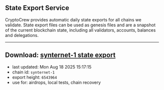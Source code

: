 ## State Export Service
CryptoCrew provides automatic daily state exports for all chains we validate. State export files can be used as genesis files and are a snapshot of the current blockchain state, including all validators, accounts, balances and delegations.

---
**Download: [synternet-1 state export](https://dl-eu2.ccvalidators.com/SERVICE/synternet/synternet-1_export_6543964.json)**
---

- last updated: Mon Aug 18 2025 15:17:15
- chain id: `synternet-1`
- export height: `6543964`
- use for: airdrops, local tests, chain recovery
